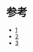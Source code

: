 # 参考
- [1](https://xie.infoq.cn/article/bcef50b14c4e787d65f92a2b9)
- [2](https://www.boris1993.com/about/)
- [3](https://lipeng1667.github.io/2021/06/20/install-redis-with-docker-compose-and-configurate-as-raplication/)